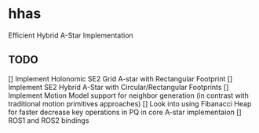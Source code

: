 # hhas
Efficient Hybrid A-Star Implementation
## TODO
[] Implement Holonomic SE2 Grid A-star with Rectangular Footprint
[] Implement SE2 Hybrid A-Star with Circular/Rectangular Footprints
[] Implement Motion Model support for neighbor generation (in contrast with traditional motion primitives approaches)
[] Look into using Fibanacci Heap for faster decrease key operations in PQ in core A-star implementaion
[] ROS1 and ROS2 bindings
